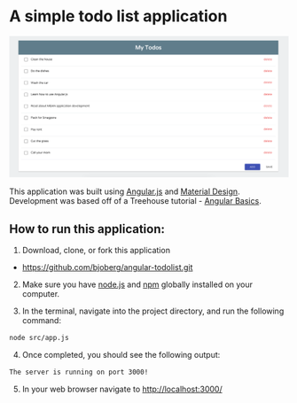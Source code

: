 # A simple todo list application

![alt text](https://github.com/bjoberg/angular-todolist/blob/master/images/main.png "Main screenshot")

This application was built using [Angular.js](https://angularjs.org/) and [Material Design](https://www.google.com/design/spec/material-design/). Development was based off of a Treehouse tutorial - [Angular Basics](https://teamtreehouse.com/library/angular-basics). 

## How to run this application:
1. Download, clone, or fork this application
  * https://github.com/bjoberg/angular-todolist.git
  
2. Make sure you have [node.js](https://nodejs.org/en/download/) and [npm](https://www.npmjs.com/) globally installed on your computer.
  
3. In the terminal, navigate into the project directory, and run the following command:

  ```bash
  node src/app.js
  ```
4. Once completed, you should see the following output:

  ```bash
  The server is running on port 3000!
  ```
5. In your web browser navigate to [http://localhost:3000/](http://localhost:3000/)
